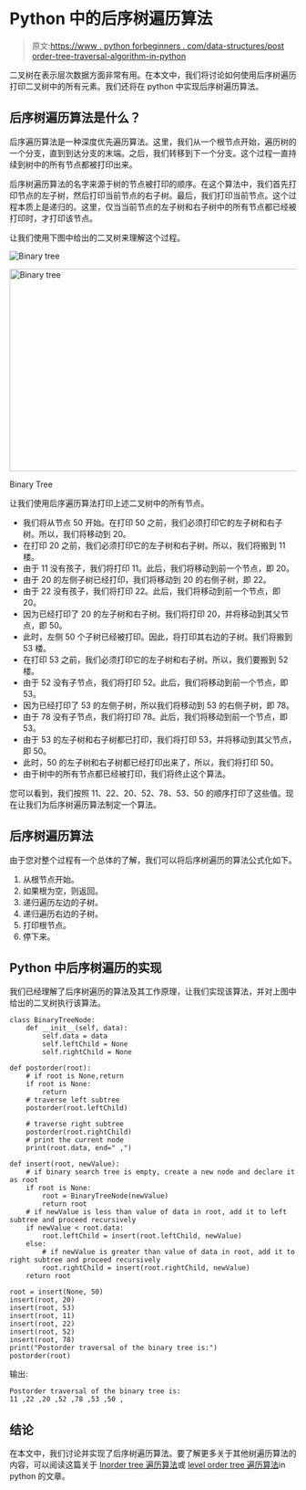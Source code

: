 # Python 中的后序树遍历算法

> 原文:[https://www . python forbeginners . com/data-structures/post order-tree-traversal-algorithm-in-python](https://www.pythonforbeginners.com/data-structures/postorder-tree-traversal-algorithm-in-python)

二叉树在表示层次数据方面非常有用。在本文中，我们将讨论如何使用后序树遍历打印二叉树中的所有元素。我们还将在 python 中实现后序树遍历算法。

## 后序树遍历算法是什么？

后序遍历算法是一种深度优先遍历算法。这里，我们从一个根节点开始，遍历树的一个分支，直到到达分支的末端。之后，我们转移到下一个分支。这个过程一直持续到树中的所有节点都被打印出来。

后序树遍历算法的名字来源于树的节点被打印的顺序。在这个算法中，我们首先打印节点的左子树，然后打印当前节点的右子树。最后，我们打印当前节点。这个过程本质上是递归的。这里，仅当当前节点的左子树和右子树中的所有节点都已经被打印时，才打印该节点。

让我们使用下图中给出的二叉树来理解这个过程。

![Binary tree](../Images/5a1058d8bba73a50f0af39e7ff548969.png)

<noscript><img src="../Images/89e082dbdfb81fd8f6364c54a912e85b.png" alt="Binary tree" width="697" height="355" data-original-src="https://lh3.googleusercontent.com/lN5SxSYnNduUnJTwhlGmNK8aQitqMA_h4JK70INEsoIANzlPW3QwGJMj_MgDn8s_WI7H1O8x3e83J5V9wOJKDpo1lJnlUx9AnZBTwonChjXM6gv5P9kWi0NMrHiYgssNMIehVDjK=s0"/></noscript>

Binary Tree

让我们使用后序遍历算法打印上述二叉树中的所有节点。

*   我们将从节点 50 开始。在打印 50 之前，我们必须打印它的左子树和右子树。所以，我们将移动到 20。
*   在打印 20 之前，我们必须打印它的左子树和右子树。所以，我们将搬到 11 楼。
*   由于 11 没有孩子，我们将打印 11。此后，我们将移动到前一个节点，即 20。
*   由于 20 的左侧子树已经打印，我们将移动到 20 的右侧子树，即 22。
*   由于 22 没有孩子，我们将打印 22。此后，我们将移动到前一个节点，即 20。
*   因为已经打印了 20 的左子树和右子树。我们将打印 20，并将移动到其父节点，即 50。
*   此时，左侧 50 个子树已经被打印。因此，将打印其右边的子树。我们将搬到 53 楼。
*   在打印 53 之前，我们必须打印它的左子树和右子树。所以，我们要搬到 52 楼。
*   由于 52 没有子节点，我们将打印 52。此后，我们将移动到前一个节点，即 53。
*   因为已经打印了 53 的左侧子树，所以我们将移动到 53 的右侧子树，即 78。
*   由于 78 没有子节点，我们将打印 78。此后，我们将移动到前一个节点，即 53。
*   由于 53 的左子树和右子树都已打印，我们将打印 53，并将移动到其父节点，即 50。
*   此时，50 的左子树和右子树都已经打印出来了，所以，我们将打印 50。
*   由于树中的所有节点都已经被打印，我们将终止这个算法。

您可以看到，我们按照 11、22、20、52、78、53、50 的顺序打印了这些值。现在让我们为后序树遍历算法制定一个算法。

## 后序树遍历算法

由于您对整个过程有一个总体的了解，我们可以将后序树遍历的算法公式化如下。

1.  从根节点开始。
2.  如果根为空，则返回。
3.  递归遍历左边的子树。
4.  递归遍历右边的子树。
5.  打印根节点。
6.  停下来。

## Python 中后序树遍历的实现

我们已经理解了后序树遍历的算法及其工作原理，让我们实现该算法，并对上图中给出的二叉树执行该算法。

```
class BinaryTreeNode:
    def __init__(self, data):
        self.data = data
        self.leftChild = None
        self.rightChild = None

def postorder(root):
    # if root is None,return
    if root is None:
        return
    # traverse left subtree
    postorder(root.leftChild)

    # traverse right subtree
    postorder(root.rightChild)
    # print the current node
    print(root.data, end=" ,")

def insert(root, newValue):
    # if binary search tree is empty, create a new node and declare it as root
    if root is None:
        root = BinaryTreeNode(newValue)
        return root
    # if newValue is less than value of data in root, add it to left subtree and proceed recursively
    if newValue < root.data:
        root.leftChild = insert(root.leftChild, newValue)
    else:
        # if newValue is greater than value of data in root, add it to right subtree and proceed recursively
        root.rightChild = insert(root.rightChild, newValue)
    return root

root = insert(None, 50)
insert(root, 20)
insert(root, 53)
insert(root, 11)
insert(root, 22)
insert(root, 52)
insert(root, 78)
print("Postorder traversal of the binary tree is:")
postorder(root) 
```

输出:

```
Postorder traversal of the binary tree is:
11 ,22 ,20 ,52 ,78 ,53 ,50 ,
```

## 结论

在本文中，我们讨论并实现了后序树遍历算法。要了解更多关于其他树遍历算法的内容，可以阅读这篇关于 [Inorder tree 遍历算法](https://www.pythonforbeginners.com/data-structures/in-order-tree-traversal-in-python)或 [level order tree 遍历算法](https://www.pythonforbeginners.com/data-structures/level-order-tree-traversal-in-python)in python 的文章。
